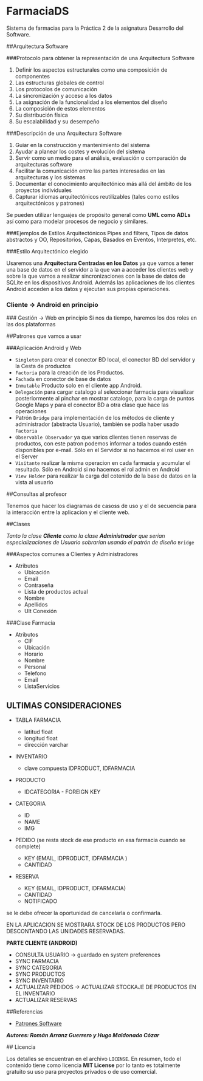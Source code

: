 FarmaciaDS
=================

Sistema de farmacias para la Práctica 2 de la asignatura Desarrollo del Software.

##Arquitectura Software

###Protocolo para obtener la representación de una Arquitectura Software 

1. Definir los aspectos estructurales como una composición de componentes
2. Las estructuras globales de control
3. Los protocolos de comunicación
4. La sincronización y acceso a los datos
5. La asignación de la funcionalidad a los elementos del diseño
6. La composición de estos elementos
7. Su distribución física
8. Su escalabilidad y su desempeño  

###Descripción de una Arquitectura Software

1. Guiar en la construcción y mantenimiento del sistema 
2. Ayudar a planear los costes y evolución del sistema 
3. Servir como un medio para el análisis, evaluación o comparación de arquitecturas software 
4. Facilitar la comunicación entre las partes interesadas en las arquitecturas y los sistemas 
5. Documentar el conocimiento arquitectónico más allá del ámbito de los proyectos individuales 
6. Capturar idiomas arquitectónicos reutilizables (tales como estilos arquitectónicos y patrones) 

Se pueden utilizar lenguajes de propósito general como **UML como ADLs** así como para modelar procesos de negocio y similares. 

###Ejemplos de Estilos Arquitectónicos
Pipes and filters, Tipos de datos abstractos y OO, Repositorios, Capas, Basados en Eventos, Interpretes, etc.

###Estilo Arquitectónico elegido

Usaremos una **Arquitectura Centradas en los Datos** ya que vamos a tener una base de datos en el servidor a la que van a acceder los clientes web y sobre la que vamos a realizar sincronizaciones con la base de datos de SQLite en los dispositivos Android. Además las aplicaciones de los clientes Android acceden a los datos y ejecutan sus propias operaciones.

### Cliente -> Android en principio

### Gestión -> Web en principio
Si nos da tiempo, haremos los dos roles en las dos plataformas

##Patrones que vamos a usar

###Aplicación Android y Web
- `Singleton` para crear el conector BD local, el conector BD del servidor y la Cesta de productos
- `Factoría` para la creación de los Productos.
- `Fachada` en conector de base de datos
- `Inmutable` Producto solo en el cliente app Android.
- `Delegación` para cargar catalogo al seleccionar farmacia para visualizar posteriormente al pinchar en mostrar catalogo, para la carga de puntos Google Maps y para el conector BD a otra clase que hace las operaciones
- Patrón `Bridge` para implementación de los métodos de cliente y administrador (abstracta Usuario), también se podía haber usado `Factoria`
- `Observable Observador` ya que varios clientes tienen reservas de productos, con este patron podemos informar a todos cuando estén disponibles por e-mail. Sólo en el Servidor si no hacemos el rol user en el Server
- `Visitante` realizar la misma operacion en cada farmacia y acumular el resultado. Sólo en Android si no hacemos el rol admin en Android
- `View Holder` para realizar la carga del cotenido de la base de datos en la vista al usuario

##Consultas al profesor

Tenemos que hacer los diagramas de casoss de uso y el de secuencia para la interacción entre la aplicacion y el cliente web.

##Clases

*Tanto la clase* ***Cliente*** *como la clase* ***Administrador*** *que serían especializaciones de Usuario sobrarían usando el patrón de diseño* `Bridge`

###Aspectos comunes a Clientes y Administradores
- Atributos
	- Ubicación
	- Email
	- Contraseña
	- Lista de productos actual
	- Nombre
	- Apellidos
	- Ult Conexión

###Clase Farmacia
- Atributos
	- CIF
	- Ubicación
	- Horario
	- Nombre
	- Personal
	- Telefono
	- Email
	- ListaServicios

## ULTIMAS CONSIDERACIONES

- TABLA FARMACIA 
	- latitud      float
	- longitud   float
	- dirección varchar


- INVENTARIO
	- clave compuesta IDPRODUCT, IDFARMACIA
	
- PRODUCTO
	- IDCATEGORIA - FOREIGN KEY

- CATEGORIA
	- ID
	- NAME
	- IMG

- PEDIDO (se resta stock de ese producto en esa farmacia cuando se complete)
	- KEY (EMAIL, IDPRODUCT, IDFARMACIA )
	- CANTIDAD

- RESERVA
	- KEY (EMAIL, IDPRODUCT, IDFARMACIA)
	- CANTIDAD
	- NOTIFICADO

se le debe ofrecer la oportunidad de cancelarla o confirmarla.

EN LA APLICACION SE MOSTRARA STOCK DE LOS PRODUCTOS PERO DESCONTANDO LAS UNIDADES RESERVADAS.


**PARTE CLIENTE (ANDROID)**
	
- CONSULTA USUARIO -> guardado en system preferences
- SYNC FARMACIA
- SYNC CATEGORIA
- SYNC  PRODUCTOS	
- SYNC INVENTARIO
- ACTUALIZAR PEDIDOS -> ACTUALIZAR STOCKAJE DE PRODUCTOS EN EL INVENTARIO
- ACTUALIZAR RESERVAS

##Referencias

- [Patrones Software](https://sourcemaking.com/design_patterns)

***Autores: Román Arranz Guerrero y Hugo Maldonado Cózar***



## Licencia

Los detalles se encuentran en el archivo `LICENSE`. En resumen, todo el contenido tiene como licencia **MIT License** por lo tanto es totalmente gratuito su uso para proyectos privados o de uso comercial.